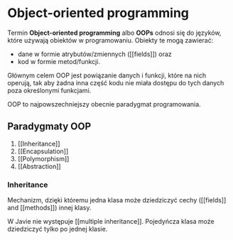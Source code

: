 # Object-oriented programming

Termin **Object-oriented programming** albo **OOPs** odnosi się do języków, które używają obiektów w programowaniu. Obiekty te mogą zawierać:
* dane w formie atrybutów/zmiennych ([[fields]]) oraz 
* kod w formie metod/funkcji.

Głównym celem OOP jest powiązanie danych i funkcji, które na nich operują, tak aby żadna inna część kodu nie miała dostępu do tych danych poza określonymi funkcjami.

OOP to najpowszechniejszy obecnie paradygmat programowania.

## Paradygmaty OOP
1. [[Inheritance]]
2. [[Encapsulation]] 
3. [[Polymorphism]]
4. [[Abstraction]]

### Inheritance
Mechanizm, dzięki któremu jedna klasa może dziedziczyć cechy ([[fields]] and [[methods]]) innej klasy.

W Javie nie występuje [[multiple inheritance]]. Pojedyńcza klasa może dziedziczyć tylko po jednej klasie.